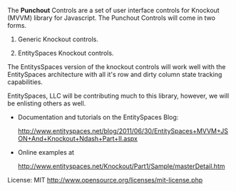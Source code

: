 The **Punchout** Controls are a set of user interface controls for Knockout (MVVM) library for Javascript. The Punchout Controls will come in two forms. 

1) Generic Knockout controls.

2) EntitySpaces Knockout controls.

The EntitysSpaces version of the knockout controls will work well with the EntitySpaces architecture with all it's row and dirty column state tracking capabilities.

EntitySpaces, LLC will be contributing much to this library, however, we will be enlisting others as well. 

 * Documentation and tutorials on the EntitySpaces Blog:
 
	http://www.entityspaces.net/blog/2011/06/30/EntitySpaces+MVVM+JSON+And+Knockout+Ndash+Part+II.aspx
 
 * Online examples at 
 
	http://www.entityspaces.net/Knockout/Part1/Sample/masterDetail.htm

License: MIT http://www.opensource.org/licenses/mit-license.php

